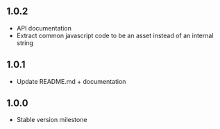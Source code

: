 ## 1.0.2

- API documentation
- Extract common javascript code to be an asset instead of an internal string

## 1.0.1

- Update README.md + documentation

## 1.0.0

- Stable version milestone

